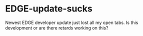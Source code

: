 # EDGE-update-sucks
Newest EDGE developer update just lost all my open tabs. Is this development or are there retards working on this? 
